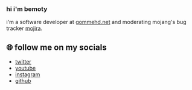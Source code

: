 ### hi i'm bemoty

i'm a software developer at [gommehd.net](https://gommehd.net/) and moderating mojang's bug tracker [mojira](https://bugs.mojang.com/).

## 🌐 follow me on my socials

- [twitter](https://twitter.com/@bemoty)
- [youtube](https://www.youtube.com/channel/UC82W5PsCi5IJSnWDsTdxLpw)
- [instagram](https://instagram.com/joshoty/)
- [github](https://github.com/bemoty)